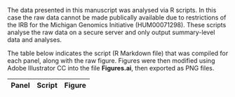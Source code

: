 The data presented in this manuscript was analysed via R scripts.  In this case the raw data cannot be made publically available due to restrictions of the IRB for the Michigan Genomics Initiative (HUM00071298).  These scripts analyse the raw data on a secure server and only output summary-level data and analyses.

The table below indicates the script (R Markdown file) that was compiled for each panel, along with the raw figure.
Figures were then modified using Adobe Illustrator CC  into the file **Figures.ai**, then exported as PNG files.

| Panel | Script | Figure |
|-------|:---------------------------------:|:-----------------------------------------------------------------------------------:|
